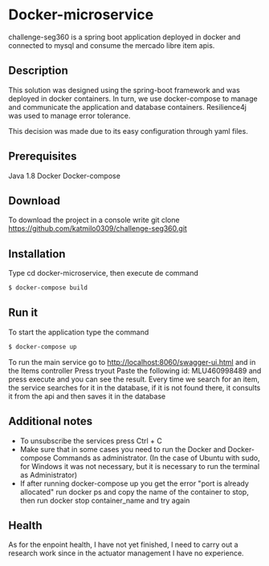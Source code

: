 # Docker-microservice

challenge-seg360 is a spring boot application deployed in docker and connected to mysql and consume the mercado libre item apis.

## Description

This solution was designed using the spring-boot framework and was deployed in docker containers. In turn, we use docker-compose to manage and communicate the application and database containers. Resilience4j was used to manage error tolerance.

This decision was made due to its easy configuration through yaml files.

## Prerequisites

Java 1.8 
Docker
Docker-compose

## Download

To download the project in a console write git clone https://github.com/katmilo0309/challenge-seg360.git


## Installation
Type cd docker-microservice, then execute de command 
```sh
$ docker-compose build
```

## Run it

To start the application type the command 
```sh
$ docker-compose up
```


To run the main service go to [http://localhost:8060/swagger-ui.html](http://localhost:8060/swagger-ui.html) and in the Items controller Press tryout Paste the following id: MLU460998489 and press execute and you can see the result. Every time we search for an item, the service searches for it in the database, if it is not found there, it consults it from the api and then saves it in the database

## Additional notes

- To unsubscribe the services press Ctrl + C
- Make sure that in some cases you need to run the Docker and Docker-compose Commands as administrator. (In the case of Ubuntu with sudo, for Windows it was not necessary, but it is necessary to run the terminal as Administrator)
- If after running docker-compose up you get the error "port is already allocated" run docker ps and copy the name of the container to stop, then run docker stop container_name and try again

## Health

As for the enpoint health, I have not yet finished, I need to carry out a research work since in the actuator management I have no experience.
